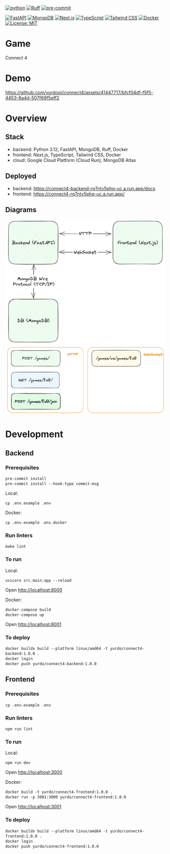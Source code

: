 [![python](https://img.shields.io/badge/Python-3.12-3776AB.svg?style=flat&logo=python&logoColor=white)](https://www.python.org)
[![Ruff](https://img.shields.io/endpoint?url=https://raw.githubusercontent.com/astral-sh/ruff/main/assets/badge/v2.json)](https://github.com/astral-sh/ruff)
[![pre-commit](https://img.shields.io/badge/pre--commit-enabled-brightgreen?logo=pre-commit&logoColor=white)](https://github.com/pre-commit/pre-commit)

[![FastAPI](https://ziadoua.github.io/m3-Markdown-Badges/badges/FastAPI/fastapi1.svg)](https://fastapi.tiangolo.com/)
[![MongoDB](https://ziadoua.github.io/m3-Markdown-Badges/badges/MongoDB/mongodb1.svg)](https://www.mongodb.com/)
[![Next.js](https://ziadoua.github.io/m3-Markdown-Badges/badges/NextJS/nextjs1.svg)](https://nextjs.org/)
[![TypeScript](https://ziadoua.github.io/m3-Markdown-Badges/badges/TypeScript/typescript1.svg)](https://www.typescriptlang.org/)
[![Tailwind CSS](https://ziadoua.github.io/m3-Markdown-Badges/badges/TailwindCSS/tailwindcss1.svg)](https://tailwindcss.com/)
[![Docker](https://ziadoua.github.io/m3-Markdown-Badges/badges/Docker/docker1.svg)](https://www.docker.com/)
[![License: MIT](https://ziadoua.github.io/m3-Markdown-Badges/badges/LicenceMIT/licencemit1.svg)](https://opensource.org/licenses/MIT)

# Game
Connect 4

# Demo
https://github.com/yurdosii/connect4/assets/41447717/bfcf04df-f5f5-4453-8a4d-507f69f5eff2

# Overview
## Stack
- backend: Python 3.12, FastAPI, MongoDB, Ruff, Docker
- frontend: Next.js, TypeScript, Tailwind CSS, Docker
- cloud: Google Cloud Platform (Cloud Run), MongoDB Atlas

## Deployed
- backend: https://connect4-backend-rq7ntv5phq-uc.a.run.app/docs
- frontend: https://connect4-rq7ntv5phq-uc.a.run.app/

## Diagrams
![diagram](data/diagram.png)
![endpoints](data/endpoints.png)

# Development
## Backend
### Prerequisites
```
pre-commit install
pre-commit install --hook-type commit-msg
```

Local:
```
cp .env.example .env
```

Docker:
```
cp .env.example .env.docker
```

### Run linters
```
make lint
```

### To run
Local:
```
uvicorn src.main:app --reload
```
Open [http://localhost:8000](http://localhost:8000)

Docker:
```
docker-compose build
docker-compose up
```
Open [http://localhost:8001](http://localhost:8001)

### To deploy
```
docker buildx build --platform linux/amd64 -t yurdo/connect4-backend:1.0.0 .
docker login
docker push yurdo/connect4-backend:1.0.0
```

## Frontend
### Prerequisites
```
cp .env.example .env
```

### Run linters
```
npm run lint
```

### To run
Local:
```
npm run dev
```
Open [http://localhost:3000](http://localhost:3000)

Docker:
```
docker build -t yurdo/connect4-frontend:1.0.0 .
docker run -p 3001:3000 yurdo/connect4-frontend:1.0.0
```
Open [http://localhost:3001](http://localhost:3001)


### To deploy
```
docker buildx build --platform linux/amd64 -t yurdo/connect4-frontend:1.0.0 .
docker login
docker push yurdo/connect4-frontend:1.0.0
```
